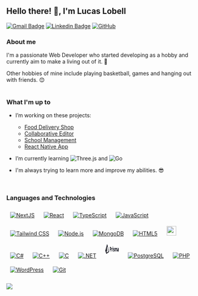 ## Hello there! 👋, I'm Lucas Lobell  

[![Gmail Badge](https://img.shields.io/badge/lucaslobell2@gmail.com-c14438?style=flat-square&logo=Gmail&logoColor=white&link=mailto:lucaslobell2@gmail.com)](mailto:lucaslobell2@gmail.com)
[![Linkedin Badge](https://img.shields.io/badge/lucaslobell-blue?style=flat-square&logo=Linkedin&logoColor=white&link=https://www.linkedin.com/in/lucas-lobell/)](https://www.linkedin.com/in/lucas-lobell/)
[![GitHub](https://img.shields.io/badge/LucasLobell-181717?style=flat-square&logo=github&logoColor=white&link=https://github.com/LucasLobell)](https://github.com/LucasLobell)

### About me   
I'm a passionate Web Developer who started developing as a hobby and currently aim to make a living out of it. 🎯


Other hobbies of mine include playing basketball, games and hanging out with friends. 😊    
<br/>  

### What I'm up to
- I’m working on these projects:
   - [Food Delivery Shop](https://github.com/LucasLobell/FoodDelivery)
   - [Collaborative Editor](https://github.com/LucasLobell/doc_edit)
   - [School Management](https://github.com/LucasLobell/SchlManagement)
   - [React Native App](https://github.com/LucasLobell/react_native_aora)

- I’m currently learning <img src="https://cdn.jsdelivr.net/gh/devicons/devicon@latest/icons/threejs/threejs-original.svg" alt="Three.js" width=20 /> and <img src="https://cdn.jsdelivr.net/gh/devicons/devicon@latest/icons/go/go-original-wordmark.svg" alt="Go" width=20 />  

- I'm always trying to learn more and improve my abilities. 😎 
<br/>   

### Languages and Technologies
<div align="left">  
<a href="https://nextjs.org/" target="_blank"><img style="margin: 10px" src="https://vercel.com/mktng/_next/static/media/logo-nextjs-logo-dark.fa9d7fb9.svg" alt="NextJS" width="25" height="25" /></a>  
<a href="https://reactjs.org/" target="_blank"><img style="margin: 10px" src="https://upload.wikimedia.org/wikipedia/commons/a/a7/React-icon.svg" alt="React" width="25" height="25" /></a>  
<a href="https://www.typescriptlang.org/" target="_blank"><img style="margin: 10px" src="https://upload.wikimedia.org/wikipedia/commons/4/4c/Typescript_logo_2020.svg" alt="TypeScript" width="25" height="25" /></a>  
<a href="https://www.javascript.com/" target="_blank"><img style="margin: 10px" src="https://upload.wikimedia.org/wikipedia/commons/6/6a/JavaScript-logo.png" alt="JavaScript" width="25" height="25" /></a>  
<a href="https://www.tailwindcss.com/" target="_blank"><img style="margin: 10px" src="https://upload.wikimedia.org/wikipedia/commons/d/d5/Tailwind_CSS_Logo.svg" alt="Tailwind CSS" width="25" height="25" /></a>  
<a href="https://nodejs.org/" target="_blank"><img style="margin: 10px" src="https://upload.wikimedia.org/wikipedia/commons/d/d9/Node.js_logo.svg" alt="Node.js" width="25" height="25" /></a>  
<a href="https://www.mongodb.com/" target="_blank"><img style="margin: 10px" src="https://upload.wikimedia.org/wikipedia/commons/9/93/MongoDB_Logo.svg" alt="MongoDB" width="35" height="25" /></a>  
<a href="https://en.wikipedia.org/wiki/HTML5" target="_blank"><img style="margin: 10px" src="https://upload.wikimedia.org/wikipedia/commons/6/61/HTML5_logo_and_wordmark.svg" alt="HTML5" width="25" height="25" /></a>  
<a href="https://www.w3schools.com/css/" target="_blank"><img style="margin: 10px" src="https://upload.wikimedia.org/wikipedia/commons/d/d5/CSS3_logo_and_wordmark.svg" width="25" height="25" /></a>  
<a href="https://docs.microsoft.com/en-us/dotnet/csharp/" target="_blank"><img style="margin: 10px" src="https://upload.wikimedia.org/wikipedia/commons/b/bd/Logo_C_sharp.svg" alt="C#" width="25" height="25" /></a>  
<a href="https://www.cplusplus.com/" target="_blank"><img style="margin: 10px" src="https://upload.wikimedia.org/wikipedia/commons/1/18/ISO_C%2B%2B_Logo.svg" alt="C++" width="25" height="25" /></a>  
<a href="https://www.cprogramming.com/" target="_blank"><img style="margin: 10px" src="https://upload.wikimedia.org/wikipedia/commons/1/19/C_Logo.png" alt="C" width="25" height="25" /></a>  
<a href="https://dotnet.microsoft.com/download/dotnet-framework" target="_blank"><img style="margin: 10px" src="https://upload.wikimedia.org/wikipedia/commons/0/0e/Microsoft_.NET_logo.png" alt=".NET" width="25" height="25" /></a>  
<a href="https://www.prisma.io/" target="_blank"><img style="margin: 10px" src="https://raw.githubusercontent.com/prisma/presskit/1c8937b2aefd6417515bcee30272a960df20a8d8/Assets/Prisma-DarkLogo.svg" alt="Prisma" width="35" height="25" /></a>  
<a href="https://www.postgresql.org/" target="_blank"><img style="margin: 10px" src="https://upload.wikimedia.org/wikipedia/commons/2/29/Postgresql_elephant.svg" alt="PostgreSQL" width="25" height="25" /></a>  
<a href="https://www.php.net/" target="_blank"><img style="margin: 10px" src="https://upload.wikimedia.org/wikipedia/commons/2/27/PHP-logo.svg" alt="PHP" width="30" height="25" /></a>  
<a href="https://wordpress.com/" target="_blank"><img style="margin: 10px" src="https://upload.wikimedia.org/wikipedia/commons/9/98/WordPress_blue_logo.svg" alt="WordPress" width="25" height="25" /></a>  
<a href="https://github.com/" target="_blank"><img style="margin: 10px" src="https://upload.wikimedia.org/wikipedia/commons/3/3f/Git_icon.svg" alt="Git" width="25" height="25" /></a>  
</div>  

<br/>  

<img src="https://github-readme-stats.vercel.app/api/top-langs/?username=LucasLobell&hide_border=true&layout=compact" align="left" />

<br/>  

